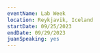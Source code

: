 ```yaml
---
eventName: Lab Week
location: Reykjavik, Iceland
startDate: 09/25/2023
endDate: 09/29/2023
juanSpeaking: yes 
---
```

